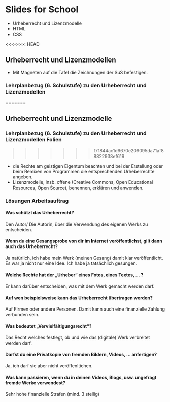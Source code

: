 # Slides for School

- Urheberrecht und Lizenzmodelle
- HTML
- CSS

<<<<<<< HEAD
## Urheberrecht und Lizenzmodellen

- Mit Magneten auf die Tafel die Zeichnungen der SuS befestigen.

### Lehrplanbezug (6. Schulstufe) zu den Urheberrecht und Lizenzmodellen
=======
## Urheberrecht und Lizenzmodelle

### Lehrplanbezug (6. Schulstufe) zu den Urheberrecht und Lizenzmodellen Folien
>>>>>>> f71844ac1d6670e209095da71af88822938ef619

- die Rechte am geistigen Eigentum beachten und bei der Erstellung oder beim Remixen von Programmen die entsprechenden Urheberrechte angeben.
- Lizenzmodelle, insb. offene (Creative Commons, Open Educational Resources, Open Source), benennen, erklären und anwenden.

### Lösungen Arbeitsauftrag

#### Was schützt das Urheberrecht?

Den Autor/ Die Autorin, über die Verwendung des eigenen Werks zu entscheiden.

#### Wenn du eine Gesangsprobe von dir im Internet veröffentlichst, gilt dann auch das Urheberrecht?

Ja natürlich, ich habe mein Werk (meinen Gesang) damit klar veröffentlicht. Es war ja nicht nur eine Idee. Ich habe ja tatsächlich gesungen.

#### Welche Rechte hat der „Urheber“ eines Fotos, eines Textes, ... ?

Er kann darüber entscheiden, was mit dem Werk gemacht werden darf.

#### Auf wen beispielsweise kann das Urheberrecht übertragen werden?

Auf Firmen oder andere Personen. Damit kann auch eine finanzielle Zahlung verbunden sein.

#### Was bedeutet „Vervielfältigungsrecht“?

Das Recht welches festlegt, ob und wie das (digitale) Werk verbreitet werden darf.

#### Darfst du eine Privatkopie von fremden Bildern, Videos, ... anfertigen?

Ja, ich darf sie aber nicht veröffenltichen.

#### Was kann passieren, wenn du in deinen Videos, Blogs, usw. ungefragt fremde Werke verwendest?

Sehr hohe finanzielle Strafen (mind. 3 stellig)
